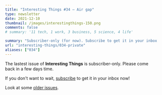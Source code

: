 ```yaml
---
title: "Interesting Things #34 — Air gap"
type: newsletter
date: 2021-12-10
thumbnail: /images/interestingthings-150.png
comments: false
# summary: '11 tech, 1 work, 3 business, 5 science, 4 life'

summary: "Subscriber-only (for now). Subscribe to get it in your inbox now!"
url: "interesting-things/034-private"
aliases: ["034"]
---
```


The lastest issue of **Interesting Things** is subscriber-only. Please come back in a few days time.

If you don't want to wait, [subscribe](/newsletter) to get it in your inbox now!

Look at some [older issues](/interesting-things).
